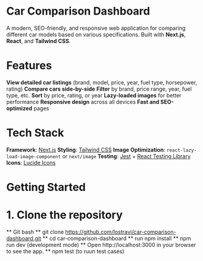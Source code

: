 # Car Comparison Dashboard
A modern, SEO-friendly, and responsive web application for comparing different car models based on various specifications. Built with **Next.js**, **React**, and **Tailwind CSS**.

# Features

**View detailed car listings** (brand, model, price, year, fuel type, horsepower, rating)
**Compare cars side-by-side**
**Filter** by brand, price range, year, fuel type, etc.
**Sort** by price, rating, or year
**Lazy-loaded images** for better performance
**Responsive design** across all devices
**Fast and SEO-optimized** pages


# Tech Stack

**Framework**: [Next.js](https://nextjs.org/)
**Styling**: [Tailwind CSS](https://tailwindcss.com/)
**Image Optimization**: `react-lazy-load-image-component` or `next/image`
**Testing**: [Jest](https://jestjs.io/) + [React Testing Library](https://testing-library.com/)
**Icons**: [Lucide Icons](https://lucide.dev/)


# Getting Started

# 1. Clone the repository
 ** Git bash
 ** git clone https://github.com/lostravi/car-comparison-dashboard.git
 ** cd car-comparison-dashboard
 ** run npm install
 ** npm run dev (development mode)
 ** Open http://localhost:3000 in your browser to see the app.
 ** npm test (to ruun test cases)
